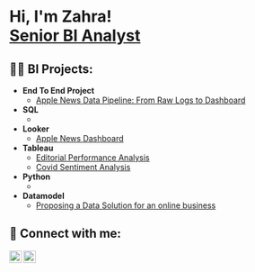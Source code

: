 <h1>Hi, I'm Zahra! <br/> <a href="https://www.linkedin.com/in/zahra-safdari-854726167/">Senior BI Analyst</a></h1>

<h2>👨‍💻 BI Projects:</h2>

- <b>End To End Project</b>
  - [Apple News Data Pipeline: From Raw Logs to Dashboard](https://github.com/zarasash/DataPipeline)
- <b>SQL</b>
  - []() 
- <b>Looker</b>
  - [Apple News Dashboard](https://github.com/zarasash/lookerapplenews)
- <b>Tableau</b>
  - [Editorial Performance Analysis](https://public.tableau.com/app/profile/zahra.safdari.shadloo/viz/PerformanceAnalysis_16055486754070/Dashboard1)
  - [Covid Sentiment Analysis](https://public.tableau.com/app/profile/zahra.safdari.shadloo/viz/FinalOutput_16007136853130/Dashboard12)
- <b>Python</b>
  - []()
- <b>Datamodel </b>
  - [Proposing a Data Solution for an online business](https://docs.google.com/presentation/d/1Bfw5-fzlT4C-78cMm8NgJe5-gOEFvSmyv7jQgc0Uy9w/edit?usp=sharing)


<h2> 🤳 Connect with me:</h2>

[<img align="left" alt="JoshMadakor | LinkedIn" width="22px" src="https://cdn.jsdelivr.net/npm/simple-icons@v3/icons/linkedin.svg" />][linkedin]
[<img align="left" alt="JoshMadakor | Instagram" width="22px" src="https://cdn.jsdelivr.net/npm/simple-icons@v3/icons/instagram.svg" />][instagram]

[instagram]: https://www.instagram.com/zaraa_s
[linkedin]: https://www.linkedin.com/in/zahra-safdari-854726167/

<!--
**joshmadakor1/joshmadakor1** is a ✨ _special_ ✨ repository because its `README.md` (this file) appears on your GitHub profile.

Here are some ideas to get you started:

- 🔭 I’m currently working on ...
- 🌱 I’m currently learning ...
- 👯 I’m looking to collaborate on ...
- 🤔 I’m looking for help with ...
- 💬 Ask me about ...
- 📫 How to reach me: ...
- 😄 Pronouns: ...
- ⚡ Fun fact: ...
-->
